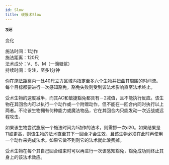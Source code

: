 ```yaml
---
id: Slow
title: 缓慢术Slow
---
```


**3环**

变化

施法时间：1动作  
施法距离：120尺  
法术成分：V、S、M（一滴糖浆）  
持续时间：专注，至多1分钟  


你在施法距离内一处40尺立方区域内指定至多六个生物并扭曲其周围的时间流。每个目标都要进行一次感知豁免，豁免失败则受到该法术影响直至法术终止。


受术生物的速度减半，而其AC和敏捷豁免都具有－2减值，且不能执行反应。该生物在其回合内可以执行一个动作或一个附赠动作，但不能在一回合内同时执行以上两者。不论该生物拥有何种能力或魔法物品，它在其回合内只能发动一次近战或远程攻击。


如果该生物尝试施展一个施法时间为1动作的法术，则需掷一次d20。如果结果是11或更高，则该生物的法术直至其下一回合才会生效，且该生物必须在此时再使用一个动作来完成法术。如果它做不到则它的法术就此浪费掉。


受术生物在每个其自己回合结束时可以再进行一次该感知豁免，豁免成功则终止其身上的该法术效应。

